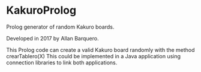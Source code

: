 # KakuroProlog
Prolog generator of random Kakuro boards.

Developed in 2017 by Allan Barquero.

This Prolog code can create a valid Kakuro board randomly with the method crearTablero(X)
This could be implemented in a Java application using connection libraries to link both applications.
